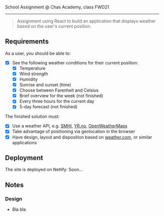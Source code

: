 School Assignment @ Chas Academy, class FWD21

---

>Assignment using React to build an application that displays weather based on the user's current position.

## Requirements

As a user, you should be able to:

- [x] See the following weather conditions for their current position:
  - [x] Temperature
  - [x] Wind strength
  - [x] Humidity
  - [x] Sunrise and sunset (time)
  - [x] Choose between Farenheit and Celsius
  - [x] Brief overview for the week (not finished)
  - [x] Every three hours for the current day
  - [x] 5-day forecast (not finished)

The finished solution must:

- [x] Use a weather API, e.g. [SMHI](https://opendata.smhi.se/apidocs/), [YR.no](https://api.met.no/), [OpenWeatherMaps](https://openweathermap.org/api)
- [x] Take advantage of positioning via geolocation in the browser
- [x] Have design, layout and disposition based on [weather.com](https://weather.com/weather/today), or similar applications

## Deployment

The site is deployed on Netlify: Soon...

## Notes

### Design

- Bla bla
